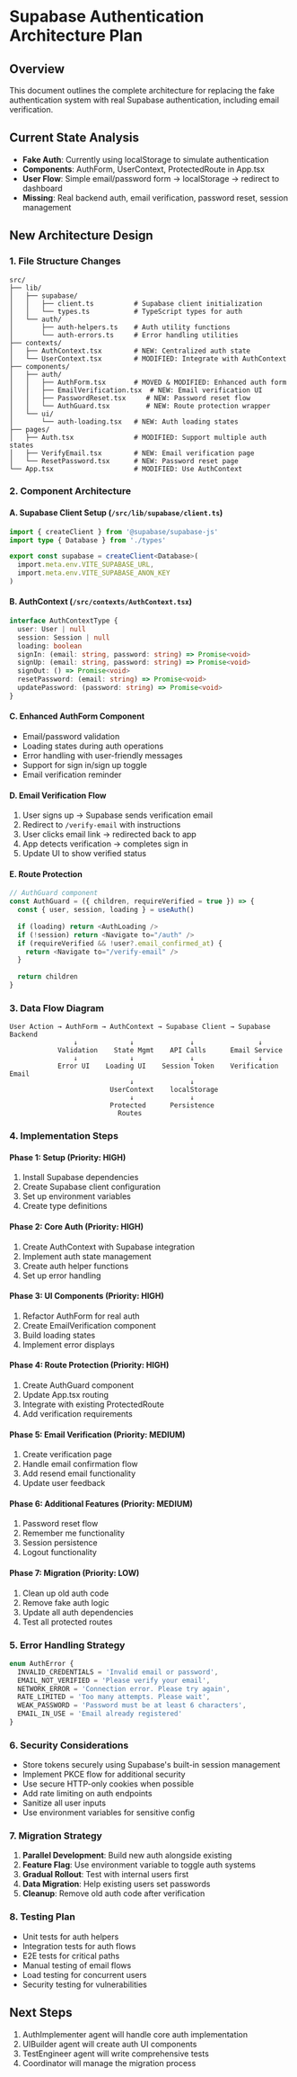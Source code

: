 # Supabase Authentication Architecture Plan

## Overview
This document outlines the complete architecture for replacing the fake authentication system with real Supabase authentication, including email verification.

## Current State Analysis
- **Fake Auth**: Currently using localStorage to simulate authentication
- **Components**: AuthForm, UserContext, ProtectedRoute in App.tsx
- **User Flow**: Simple email/password form → localStorage → redirect to dashboard
- **Missing**: Real backend auth, email verification, password reset, session management

## New Architecture Design

### 1. File Structure Changes

```
src/
├── lib/
│   ├── supabase/
│   │   ├── client.ts          # Supabase client initialization
│   │   └── types.ts           # TypeScript types for auth
│   └── auth/
│       ├── auth-helpers.ts    # Auth utility functions
│       └── auth-errors.ts     # Error handling utilities
├── contexts/
│   ├── AuthContext.tsx        # NEW: Centralized auth state
│   └── UserContext.tsx        # MODIFIED: Integrate with AuthContext
├── components/
│   ├── auth/
│   │   ├── AuthForm.tsx       # MOVED & MODIFIED: Enhanced auth form
│   │   ├── EmailVerification.tsx  # NEW: Email verification UI
│   │   ├── PasswordReset.tsx     # NEW: Password reset flow
│   │   └── AuthGuard.tsx         # NEW: Route protection wrapper
│   └── ui/
│       └── auth-loading.tsx   # NEW: Auth loading states
├── pages/
│   ├── Auth.tsx               # MODIFIED: Support multiple auth states
│   ├── VerifyEmail.tsx        # NEW: Email verification page
│   └── ResetPassword.tsx      # NEW: Password reset page
└── App.tsx                    # MODIFIED: Use AuthContext
```

### 2. Component Architecture

#### A. Supabase Client Setup (`/src/lib/supabase/client.ts`)
```typescript
import { createClient } from '@supabase/supabase-js'
import type { Database } from './types'

export const supabase = createClient<Database>(
  import.meta.env.VITE_SUPABASE_URL,
  import.meta.env.VITE_SUPABASE_ANON_KEY
)
```

#### B. AuthContext (`/src/contexts/AuthContext.tsx`)
```typescript
interface AuthContextType {
  user: User | null
  session: Session | null
  loading: boolean
  signIn: (email: string, password: string) => Promise<void>
  signUp: (email: string, password: string) => Promise<void>
  signOut: () => Promise<void>
  resetPassword: (email: string) => Promise<void>
  updatePassword: (password: string) => Promise<void>
}
```

#### C. Enhanced AuthForm Component
- Email/password validation
- Loading states during auth operations
- Error handling with user-friendly messages
- Support for sign in/sign up toggle
- Email verification reminder

#### D. Email Verification Flow
1. User signs up → Supabase sends verification email
2. Redirect to `/verify-email` with instructions
3. User clicks email link → redirected back to app
4. App detects verification → completes sign in
5. Update UI to show verified status

#### E. Route Protection
```typescript
// AuthGuard component
const AuthGuard = ({ children, requireVerified = true }) => {
  const { user, session, loading } = useAuth()
  
  if (loading) return <AuthLoading />
  if (!session) return <Navigate to="/auth" />
  if (requireVerified && !user?.email_confirmed_at) {
    return <Navigate to="/verify-email" />
  }
  
  return children
}
```

### 3. Data Flow Diagram

```
User Action → AuthForm → AuthContext → Supabase Client → Supabase Backend
                ↓             ↓              ↓                ↓
            Validation    State Mgmt    API Calls      Email Service
                ↓             ↓              ↓                ↓
            Error UI    Loading UI    Session Token    Verification Email
                              ↓              ↓
                         UserContext    localStorage
                              ↓              ↓
                         Protected      Persistence
                           Routes
```

### 4. Implementation Steps

#### Phase 1: Setup (Priority: HIGH)
1. Install Supabase dependencies
2. Create Supabase client configuration
3. Set up environment variables
4. Create type definitions

#### Phase 2: Core Auth (Priority: HIGH)
1. Create AuthContext with Supabase integration
2. Implement auth state management
3. Create auth helper functions
4. Set up error handling

#### Phase 3: UI Components (Priority: HIGH)
1. Refactor AuthForm for real auth
2. Create EmailVerification component
3. Build loading states
4. Implement error displays

#### Phase 4: Route Protection (Priority: HIGH)
1. Create AuthGuard component
2. Update App.tsx routing
3. Integrate with existing ProtectedRoute
4. Add verification requirements

#### Phase 5: Email Verification (Priority: MEDIUM)
1. Create verification page
2. Handle email confirmation flow
3. Add resend email functionality
4. Update user feedback

#### Phase 6: Additional Features (Priority: MEDIUM)
1. Password reset flow
2. Remember me functionality
3. Session persistence
4. Logout functionality

#### Phase 7: Migration (Priority: LOW)
1. Clean up old auth code
2. Remove fake auth logic
3. Update all auth dependencies
4. Test all protected routes

### 5. Error Handling Strategy

```typescript
enum AuthError {
  INVALID_CREDENTIALS = 'Invalid email or password',
  EMAIL_NOT_VERIFIED = 'Please verify your email',
  NETWORK_ERROR = 'Connection error. Please try again',
  RATE_LIMITED = 'Too many attempts. Please wait',
  WEAK_PASSWORD = 'Password must be at least 6 characters',
  EMAIL_IN_USE = 'Email already registered'
}
```

### 6. Security Considerations

- Store tokens securely using Supabase's built-in session management
- Implement PKCE flow for additional security
- Use secure HTTP-only cookies when possible
- Add rate limiting on auth endpoints
- Sanitize all user inputs
- Use environment variables for sensitive config

### 7. Migration Strategy

1. **Parallel Development**: Build new auth alongside existing
2. **Feature Flag**: Use environment variable to toggle auth systems
3. **Gradual Rollout**: Test with internal users first
4. **Data Migration**: Help existing users set passwords
5. **Cleanup**: Remove old auth code after verification

### 8. Testing Plan

- Unit tests for auth helpers
- Integration tests for auth flows
- E2E tests for critical paths
- Manual testing of email flows
- Load testing for concurrent users
- Security testing for vulnerabilities

## Next Steps

1. AuthImplementer agent will handle core auth implementation
2. UIBuilder agent will create auth UI components
3. TestEngineer agent will write comprehensive tests
4. Coordinator will manage the migration process